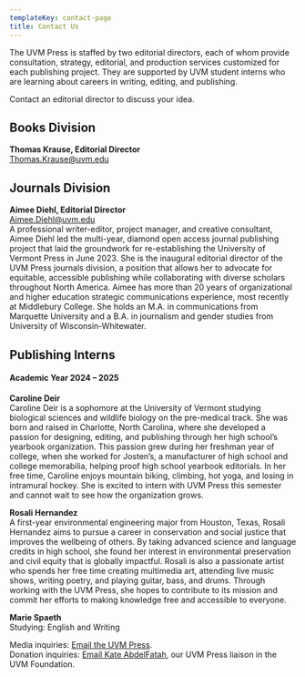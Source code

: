 ```yaml
---
templateKey: contact-page
title: Contact Us
---
```

The UVM Press is staffed by two editorial directors, each of whom provide consultation, strategy, editorial, and production services customized for each publishing project. They are supported by UVM student interns who are learning about careers in writing, editing, and publishing.

Contact an editorial director to discuss your idea.

## Books Division

**Thomas Krause, Editorial Director**\
[Thomas.Krause@uvm.edu](mailto:Thomas.Krause@uvm.edu)

## Journals Division

**Aimee Diehl, Editorial Director**[\
Aimee.Diehl@uvm.edu](mailto:Aimee.Diehl@uvm.edu)\
A professional writer-editor, project manager, and creative consultant, Aimee Diehl led the multi-year, diamond open access journal publishing project that laid the groundwork for re-establishing the University of Vermont Press in June 2023. She is the inaugural editorial director of the UVM Press journals division, a position that allows her to advocate for equitable, accessible publishing while collaborating with diverse scholars throughout North America. Aimee has more than 20 years of organizational and higher education strategic communications experience, most recently at Middlebury College. She holds an M.A. in communications from Marquette University and a B.A. in journalism and gender studies from University of Wisconsin-Whitewater.

## Publishing Interns

#### Academic Year 2024 – 2025

**Caroline Deir**\
Caroline Deir is a sophomore at the University of Vermont studying biological sciences and wildlife biology on the pre-medical track. She was born and raised in Charlotte, North Carolina, where she developed a passion for designing, editing, and publishing through her high school’s yearbook organization. This passion grew during her freshman year of college, when she worked for Josten’s, a manufacturer of high school and college memorabilia, helping proof high school yearbook editorials. In her free time, Caroline enjoys mountain biking, climbing, hot yoga, and losing in intramural hockey. She is excited to intern with UVM Press this semester and cannot wait to see how the organization grows.

**Rosali Hernandez**\
A first-year environmental engineering major from Houston, Texas, Rosali Hernandez aims to pursue a career in conservation and social justice that improves the wellbeing of others. By taking advanced science and language credits in high school, she found her interest in environmental preservation and civil equity that is globally impactful. Rosali is also a passionate artist who spends her free time creating multimedia art, attending live music shows, writing poetry, and playing guitar, bass, and drums. Through working with the UVM Press, she hopes to contribute to its mission and commit her efforts to making knowledge free and accessible to everyone.

**Marie Spaeth**\
Studying: English and Writing

Media inquiries: [Email the UVM Press](mailto:press@uvm.edu).\
Donation inquiries: [Email Kate AbdelFatah](mailto:Katharine.Abdelfatah@uvm.edu?subject=Supporting%20UVM%20Press), our UVM Press liaison in the UVM Foundation.